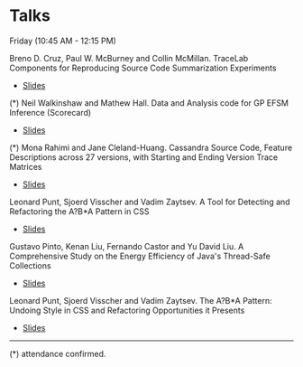 # Talks

Friday (10:45 AM - 12:15 PM)

Breno D. Cruz, Paul W. McBurney and Collin McMillan. TraceLab Components for Reproducing Source Code Summarization Experiments

+ [Slides](xxx)

(*) Neil Walkinshaw and Mathew Hall. Data and Analysis code for GP EFSM Inference (Scorecard)

+ [Slides](xxx)

(*)  Mona Rahimi  and Jane Cleland-Huang. Cassandra Source Code, Feature Descriptions across 27 versions, with Starting and Ending Version Trace Matrices


+ [Slides](xxx)

Leonard Punt, Sjoerd Visscher and Vadim Zaytsev. A Tool for Detecting and Refactoring the A?B*A Pattern in CSS


+ [Slides](xxx)

Gustavo Pinto, Kenan Liu, Fernando Castor and Yu David Liu. A Comprehensive Study on the Energy Efficiency of Java's Thread-Safe Collections


+ [Slides](xxx)

Leonard Punt, Sjoerd Visscher and Vadim Zaytsev. The A?B*A Pattern: Undoing Style in CSS and Refactoring Opportunities it Presents


+ [Slides](xxx)


___


(*) attendance confirmed.
